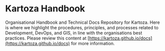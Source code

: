 # Kartoza Handbook

Organisational Handbook and Technical Docs Repository for Kartoza. Here is where we highlight the procedures, principles, and processes related to Development, DevOps, and GIS, in line with the organisations best practices. Please review this content at [https://kartoza.github.io/docs](https://kartoza.github.io/docs) for more information.
